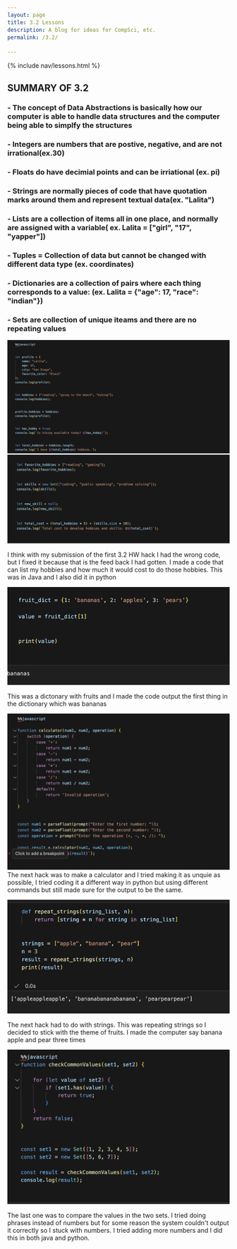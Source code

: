 ```yaml
---
layout: page
title: 3.2 Lessons
description: A blog for ideas for CompSci, etc.
permalink: /3.2/

---
```


{% include nav/lessons.html %}

## SUMMARY OF 3.2 ##

### - The concept of Data Abstractions is basically how our computer is able to handle data structures and the computer being able to simplfy the structures ###
### - Integers are numbers that are postive, negative, and are not irrational(ex.30) ###
### - Floats do have decimial points and can be irriational (ex. pi) ###
### - Strings are normally pieces of code that have quotation marks around them and represent textual data(ex. "Lalita") ###
### - Lists are a collection of items all in one place, and normally are assigned with a variable( ex. Lalita = ["girl", "17", "yapper"]) ###
### - Tuples = Collection of data but cannot be changed with different data type (ex. coordinates) ###
### - Dictionaries are a collection of pairs where each thing corresponds to a value: (ex. Lalita = {"age": 17, "race": "indian"}) ###
### - Sets are collection of unique iteams and there are no repeating values ###
![alt text](image-20.png)
![alt text](image-21.png)

I think with my submission of the first 3.2 HW hack I had the wrong code, but I fixed it because that is the feed back I had gotten. I made a code that can list my hobbies and how much it would cost to do those hobbies. This was in Java and I also did it in python 

![alt text](image-22.png)

 This was a dictonary with fruits and I made the code output the first thing in the dictionary which was bananas 

![alt text](image-23.png)
The next hack was to make a calculator and I tried making it as unquie as possible, I tried coding it a different way in python but using different commands but still made sure for the output to be the same. 

![alt text](image-24.png)

 The next hack had to do with strings. This was repeating strings so I decided to stick with the theme of fruits. I made the computer say banana apple and pear three times 

![alt text](image-25.png)

The last one was to compare the values in the two sets. I tried doing phrases instead of numbers but for some reason the system couldn't output it correctly so I stuck with numbers. I tried adding more numbers and I did this in both java and python. 




